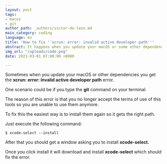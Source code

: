 ```yaml
---
layout: post
tags:
- macos
- git
author_path: _authors/victor-de-leon.md
main_category: coding
language: en
title: 'How to fix ''xcrun: error: invalid active developer path'''
abstract: It happens when you update your macOS or some other dependencies.
img_url: "/uploads/code.png"
date: 2021-03-01 07:00:00 +0000

---
```

Sometimes when you update your macOS or other dependencies you get the **xcrun: error: invalid active developer path** error.

One scenario could be if you type the **git** command on your terminal.

The reason of this error is that you no longer accept the terms of use of this tools so you are unable to use them anymore.

To fix this the easiest way is to install them again so it gets the right path.

Just execute the following command:

    $ xcode-select --install

After that you should get a window asking you to install **xcode-select.**

Once you click install it will download and install **xcode-select** which should fix the error.